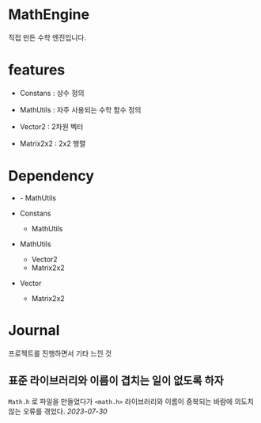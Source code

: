 # MathEngine
직접 만든 수학 엔진입니다.

# features 
- Constans : 상수 정의

- MathUtils : 자주 사용되는 수학 함수 정의

- Vector2 : 2차원 벡터
- Matrix2x2 : 2x2 행렬

# Dependency
- <cmath>
  - MathUtils
  
- Constans
  - MathUtils

- MathUtils
  - Vector2
  - Matrix2x2

- Vector
  - Matrix2x2

# Journal
프로젝트를 진행하면서 기타 느낀 것

## 표준 라이브러리와 이름이 겹치는 일이 없도록 하자 
`Math.h` 로 파일을 만들었다가  `<math.h>` 라이브러리와 이름이 중복되는 바람에 의도치 않는 오류를 겪었다.
_2023-07-30_
